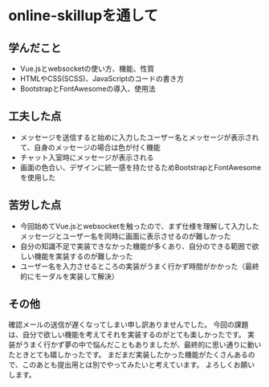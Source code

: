 # online-skillupを通して

## 学んだこと
+ Vue.jsとwebsocketの使い方、機能、性質
+ HTMLやCSS(SCSS)、JavaScriptのコードの書き方
+ BootstrapとFontAwesomeの導入、使用法

## 工夫した点
+ メッセージを送信すると始めに入力したユーザー名とメッセージが表示されて、自身のメッセージの場合は色が付く機能
+ チャット入室時にメッセージが表示される
+ 画面の色合い、デザインに統一感を持たせるためBootstrapとFontAwesomeを使用した

## 苦労した点
+ 今回始めてVue.jsとwebsocketを触ったので、まず仕様を理解して入力したメッセージとユーザー名を同時に画面に表示させるのが難しかった
+ 自分の知識不足で実装できなかった機能が多くあり、自分のできる範囲で欲しい機能を実装するのが難しかった
+ ユーザー名を入力させるところの実装がうまく行かず時間がかかった（最終的にモーダルを実装して解決）

## その他
  確認メールの送信が遅くなってしまい申し訳ありませんでした。
  今回の課題は、自分で欲しい機能を考えてそれを実装するのがとても楽しかったです。
  実装がうまく行かず夢の中で悩んだこともありましたが、最終的に思い通りに動いたときとても嬉しかったです。
  まだまだ実装したかった機能がたくさんあるので、このあとも提出用とは別でやってみたいと考えています。
  よろしくお願いします。

